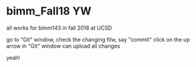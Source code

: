 # bimm_Fall18 YW
all works for bimm143 in fall 2018 at UCSD

go to "Git" window, check the changing filw, say "commit"
click on the up arrow in "Git" window can upload all changes

yeah! 
